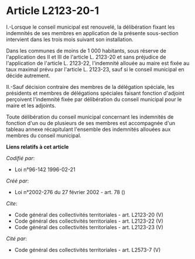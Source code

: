 # Article L2123-20-1

I.-Lorsque le conseil municipal est renouvelé, la délibération fixant les indemnités de ses membres en application de la
présente sous-section intervient dans les trois mois suivant son installation. 

Dans les communes de moins de 1 000 habitants, sous réserve de l'application des II et III de l'article L. 2123-20 et sans
préjudice de l'application de l'article L. 2123-22, l'indemnité allouée au maire est fixée au taux maximal prévu par
l'article L. 2123-23, sauf si le conseil municipal en décide autrement. 

II.-Sauf décision contraire des membres de la délégation spéciale, les présidents et membres de délégations spéciales faisant
fonction d'adjoint perçoivent l'indemnité fixée par délibération du conseil municipal pour le maire et les adjoints. 

Toute délibération du conseil municipal concernant les indemnités de fonction d'un ou de plusieurs de ses membres est
accompagnée d'un tableau annexe récapitulant l'ensemble des indemnités allouées aux membres du conseil municipal.

**Liens relatifs à cet article**

_Codifié par_:

  - Loi n°96-142 1996-02-21

_Créé par_:

  - Loi n°2002-276 du 27 février 2002 - art. 78 ()

_Cite_:

  - Code général des collectivités territoriales - art. L2123-20 (V)
  - Code général des collectivités territoriales - art. L2123-22 (V)
  - Code général des collectivités territoriales - art. L2123-23 (V)

_Cité par_:

  - Code général des collectivités territoriales - art. L2573-7 (V)
